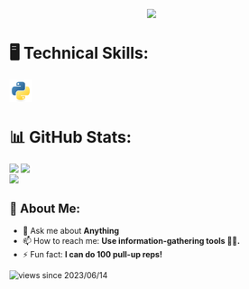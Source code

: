 <p align="center">
    <img src="https://readme-typing-svg.herokuapp.com?color=E22FE4&width=380&height=28&lines=Hi+there...I'm+oZa;The+last+of+the+honorable+outlaws&center=true">
</p>

# 🖥️ Technical Skills: 
<p align="left">
  <!-- ضع الأيقونات التي تعكس مهاراتك هنا أو اتركها كما هي إن كانت مناسبة -->
  <a href="https://www.python.org" target="_blank" rel="noreferrer">
    <img src="https://raw.githubusercontent.com/devicons/devicon/master/icons/python/python-original.svg" alt="python" width="40" height="40"/>
  </a>
  <!-- إضافة أيقونات أخرى هنا حسب حاجتك -->
</p>

# 📊 GitHub Stats:
![](https://github-readme-stats.vercel.app/api/top-langs/?username=oza0&theme=radical&border=false&include_all_commits=true&count_private=true&layout=compact)
![](https://github-readme-stats.vercel.app/api?username=oza0&theme=radical&_border=false&include_all_commits=true&count_private=true)<br/>
![](https://github-readme-streak-stats.herokuapp.com/?user=oza0&theme=radical&hide_border=false)

## 💬 About Me:
- 💬 Ask me about **Anything**
- 📫 How to reach me: **Use information-gathering tools 👨‍💻.**
- ⚡ Fun fact: **I can do 100 pull-up reps!**

![views since 2023/06/14](https://visitor-badge-deno.deno.dev/oza0.oza0.svg)

